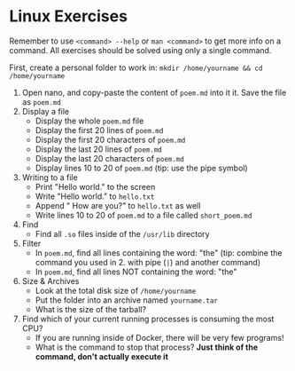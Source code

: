 # Linux Exercises
Remember to use `<command> --help` or `man <command>` to get more info on a command.
All exercises should be solved using only a single command.

First, create a personal folder to work in:
`mkdir /home/yourname && cd /home/yourname`

1. Open nano, and copy-paste the content of `poem.md` into it it. Save the file as `poem.md`
2. Display a file
	- Display the whole `poem.md` file
	- Display the first 20 lines of `poem.md`
	- Display the first 20 characters of `poem.md`
	- Display the last 20 lines of `poem.md`
	- Display the last 20 characters of `poem.md`
	- Display lines 10 to 20 of `poem.md` (tip: use the pipe symbol)
3. Writing to a file
	- Print "Hello world." to the screen
	- Write "Hello world." to `hello.txt`
	- Append " How are you?" to `hello.txt` as well
	- Write lines 10 to 20 of `poem.md` to a file called `short_poem.md`
4. Find
	- Find all `.so` files inside of the `/usr/lib` directory
5. Filter 
	- In `poem.md`, find all lines containing the word: "the" (tip: combine the command you used in 2. with pipe (`|`) and another command)
	- In `poem.md`, find all lines NOT containing the word: "the"
6. Size & Archives
	- Look at the total disk size of `/home/yourname`
	- Put the folder into an archive named `yourname.tar`
	- What is the size of the tarball?
7. Find which of your current running processes is consuming the most CPU?
	- If you are running inside of Docker, there will be very few programs!
	- What is the command to stop that process? **Just think of the command, don't actually execute it**